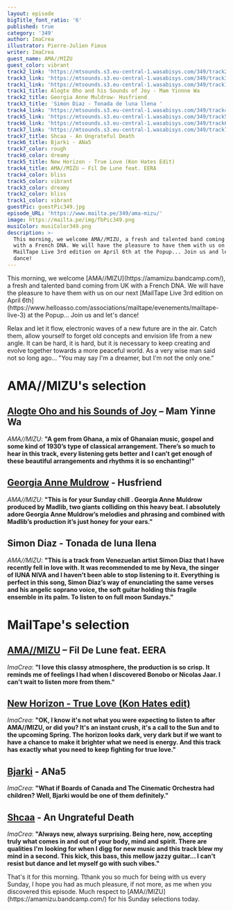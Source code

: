 ```yaml
---
layout: episode
bigTitle_font_ratio: '6'
published: true
category: '349'
author: ImaCrea
illustrator: Pierre-Julien Fieux
writer: ImaCrea
guest_name: AMA//MIZU
guest_color: vibrant
track2_link: 'https://mtsounds.s3.eu-central-1.wasabisys.com/349/track2.mp3'
track3_link: 'https://mtsounds.s3.eu-central-1.wasabisys.com/349/track3.mp3'
track1_link: 'https://mtsounds.s3.eu-central-1.wasabisys.com/349/track1.mp3'
track1_title: Alogte Oho and his Sounds of Joy - Mam Yinnne Wa
track2_title: Georgia Anne Muldrow- Husfriend
track3_title: 'Simon Diaz - Tonada de luna llena '
track4_link: 'https://mtsounds.s3.eu-central-1.wasabisys.com/349/track4.mp3'
track5_link: 'https://mtsounds.s3.eu-central-1.wasabisys.com/349/track5.mp3'
track6_link: 'https://mtsounds.s3.eu-central-1.wasabisys.com/349/track6.mp3'
track7_link: 'https://mtsounds.s3.eu-central-1.wasabisys.com/349/track7.mp3'
track7_title: Shcaa - An Ungrateful Death
track6_title: Bjarki - ANa5
track7_color: rough
track6_color: dreamy
track5_title: New Horizon - True Love (Kon Hates Edit)
track4_title: AMA//MIZU – Fil De Lune feat. EERA
track4_color: bliss
track5_color: vibrant
track3_color: dreamy
track2_color: bliss
track1_color: vibrant
guestPic: guestPic349.jpg
episode_URL: 'https://www.mailta.pe/349/ama-mizu/'
image: https://mailta.pe/img/fbPic349.png
musiColor: musiColor349.png
description: >-
  This morning, we welcome AMA//MIZU, a fresh and talented band coming from UK
  with a French DNA. We will have the pleasure to have them with us on our next
  MailTape Live 3rd edition on April 6th at the Popup... Join us and let's
  dance!
---
```

<p id="introduction">This morning, we welcome [AMA//MIZU](https://amamizu.bandcamp.com/), a fresh and talented band coming from UK with a French DNA. We will have the pleasure to have them with us on our next [MailTape Live 3rd edition on April 6th](https://www.helloasso.com/associations/mailtape/evenements/mailtape-live-3) at the Popup... Join us and let's dance!</p>

Relax and let it flow, electronic waves of a new future are in the air. Catch them, allow yourself to forget old concepts and envision life from a new angle. It can be hard, it is hard, but it is necessary to keep creating and evolve together towards a more peaceful world. As a very wise man said not so long ago... "You may say I'm a dreamer, but I'm not the only one."


# AMA//MIZU's selection

## [Alogte Oho and his Sounds of Joy](https://alogteohoandhissoundsofjoy.bandcamp.com) – Mam Yinne Wa 
_AMA//MIZU_: **"**A gem from Ghana, a mix of Ghanaian music, gospel and some kind of 1930’s type of classical arrangement.
There’s so much to hear in this track, every listening gets better and I can’t get enough of these beautiful arrangements and rhythms it is so enchanting!**"**

## [Georgia Anne Muldrow](https://georgiaannemuldrow.bandcamp.com/) - Husfriend
_AMA//MIZU_: **"**This is for your Sunday chill . Georgia Anne Muldrow produced by Madlib, two giants colliding on this heavy beat.
I absolutely adore Georgia Anne Muldrow’s melodies and phrasing and combined with Madlib’s production it’s just honey for your ears.**"**

## Simon Diaz - Tonada de luna llena
_AMA//MIZU_: **"**This is a track from Venezuelan artist Simon Diaz that I have recently fell in love with.
It was recommended to me by Neva, the singer of IUNA NIVA and I haven’t been able to stop listening to it.
Everything is perfect in this song, Simon Diaz’s way of enunciating the same verses and his angelic soprano voice, the soft guitar holding this fragile ensemble in its palm.
To listen to on full moon Sundays.**"**


# MailTape's selection

## [AMA//MIZU](https://amamizu.bandcamp.com/) – Fil De Lune feat. EERA
_ImaCrea_: **"**I love this classy atmosphere, the production is so crisp. It reminds me of feelings I had when I discovered Bonobo or Nicolas Jaar. I can't wait to listen more from them.**"**

## [New Horizon - True Love (Kon Hates edit)](https://kon1200.bandcamp.com/track/true-love-kon-hates-styrene-edit)
_ImaCrea_: **"**OK, I know it's not what you were expecting to listen to after AMA//MIZU, or did you? It's an instant crush, it's a call to the Sun and to the upcoming Spring. The horizon looks dark, very dark but if we want to have a chance to make it brighter what we need is energy. And this track has exactly what you need to keep fighting for true love.**"**

## [Bjarki](https://bjarki-official.bandcamp.com/album/happy-earthday) - ANa5
_ImaCrea_: **"**What if Boards of Canada and The Cinematic Orchestra had children? Well, Bjarki would be one of them definitely.**"**

## [Shcaa](https://shcaa.bandcamp.com/) - An Ungrateful Death
_ImaCrea_: **"**Always new, always surprising. Being here, now, accepting truly what comes in and out of your body, mind and spirit. There are qualities I'm looking for when I digg for new music and this track blew my mind in a second. This kick, this bass, this mellow jazzy guitar... I can't resist but dance and let myself go with such vibes.**"**


<p id="outroduction">That's it for this morning. Tthank you so much for being with us every Sunday, I hope you had as much pleasure, if not more, as me when you discovered this episode. Much respect to [AMA//MIZU](https://amamizu.bandcamp.com/) for his Sunday selections today.</p>
